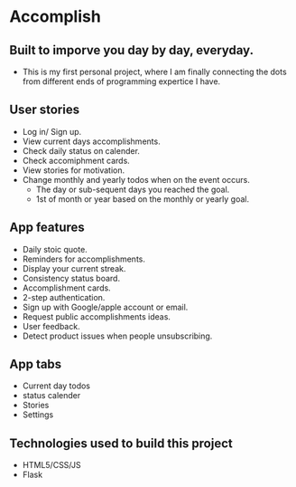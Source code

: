 # Accomplish
## Built to imporve you day by day, everyday.
 
* This is my first personal project, where I am finally connecting the dots from different ends of programming expertice I have.

## User stories
* Log in/ Sign up.
* View current days accomplishments.
* Check daily status on calender.
* Check accomiphment cards.
* View stories for motivation.
* Change monthly and yearly todos when on the event occurs.
    * The day or sub-sequent days you reached the goal.
    * 1st of month or year based on the monthly or yearly goal.

## App features
* Daily stoic quote.
* Reminders for accomplishments.
* Display your current streak.
* Consistency status board.
* Accomplishment cards. 
* 2-step authentication.
* Sign up with Google/apple account or email.
* Request public accomplishments ideas.
* User feedback.
* Detect product issues when people unsubscribing.

## App tabs
* Current day todos
* status calender
* Stories
* Settings

## Technologies used to build this project
* HTML5/CSS/JS
* Flask

